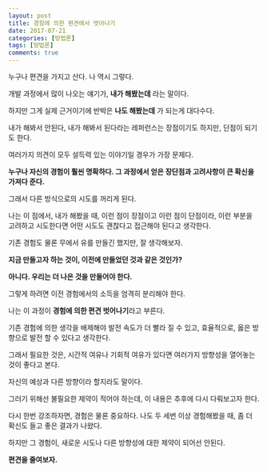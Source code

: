 ```yaml
---
layout: post
title: 경험에 의한 편견에서 벗어나기
date: 2017-07-21
categories: [방법론]
tags: [방법론]
comments: true
---
```


누구나 편견을 가지고 산다.
나 역시 그렇다.

개발 과정에서 많이 나오는 얘기가, **내가 해봤는데** 라는 말이다.

하지만 그게 실제 근거이기에 반박은 **나도 해봤는데** 가 되는게 대다수다.

내가 해봐서 안된다, 내가 해봐서 된다라는 레퍼런스는 장점이기도 하지만, 단점이 되기도 한다.

여러가지 의견이 모두 설득력 있는 이야기일 경우가 가장 문제다.

**누구나 자신의 경험이 훨씬 명확하다. 그 과정에서 얻은 장단점과 고려사항이 큰 확신을 가져다 준다.**

그래서 다른 방식으로의 시도를 꺼리게 된다.

나는 이 점에서, 내가 해봤을 때, 이런 점이 장점이고 이런 점이 단점이라, 이런 부분을 고려하고 시도한다면 어떤 시도도 괜찮다고 접근해야 된다고 생각한다.

기존 경험도 물론 무에서 유를 만들긴 했지만, 잘 생각해보자.

**지금 만들고자 하는 것이, 이전에 만들었던 것과 같은 것인가?**

**아니다. 우리는 더 나은 것을 만들어야 한다.**

그렇게 하려면 이전 경험에서의 소득을 엄격히 분리해야 한다.


나는 이 과정이 **경험에 의한 편견 벗어나기**라고 부른다.

기존 경험에 의한 생각을 배제해야 발전 속도가 더 빨라 질 수 있고, 효율적으로, 옳은 방향으로 발전 할 수 있다고 생각한다.


그래서 필요한 것은, 시간적 여유나 기회적 여유가 있다면 여러가지 방향성을 열어놓는 것이 좋다고 본다.

자신의 예상과 다른 방향이라 할지라도 말이다.

그러기 위해선 불필요한 제약이 적어야 하는데, 이 내용은 추후에 다시 다뤄보고자 한다.


다시 한번 강조하자면, 경험은 물론 중요하다. 나도 두 세번 이상 경험해봤을 때, 좀 더 확신도 들고 좋은 결과가 나왔다.

하지만 그 경험이, 새로운 시도나 다른 방향성에 대한 제약이 되어선 안된다.

**편견을 줄여보자.**